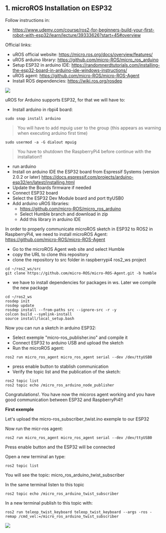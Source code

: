## **1. microROS Installation on ESP32**

Follow instructions in:
- https://www.udemy.com/course/ros2-for-beginners-build-your-first-robot-with-esp32/learn/lecture/39333626?start=45#overview

Official links:
- uROS official website: https://micro.ros.org/docs/overview/features/
- uROS arduino library: https://github.com/micro-ROS/micro_ros_arduino
- Setup ESP32 in arduino IDE: https://randomnerdtutorials.com/installing-the-esp32-board-in-arduino-ide-windows-instructions/
- uROS agent: https://github.com/micro-ROS/micro-ROS-Agent
- Install ROS dependencies: https://wiki.ros.org/rosdep


![](./Images/01_ROS2_install/4_uROS_connection.png)

uROS for Arduino supports ESP32, for that we will have to:
- Install arduino in rbpi4 board:
```shell
sudo snap install arduino
```
> You will have to add mpuig user to the group (this appears as warning when executing arduino first time)
```shell
sudo usermod -a -G dialout mpuig
```
> You have to shutdown the RaspberryPi4 before continue with the installation!!
- run arduino
- Install on arduino IDE the ESP32 board from Espressif Systems (version 2.0.2 or later)
https://docs.espressif.com/projects/arduino-esp32/en/latest/installing.html
- Update the Boards firmware if needed
- Connect ESP32 board
- Select the ESP32 Dev Module board and port ttyUSB0
- Add arduino uROS libraries: 
    - https://github.com/micro-ROS/micro_ros_arduino
    - Select Humble branch and download in zip
    - Add this library in arduino IDE

In order to properly communicate microROS sketch in ESP32 to ROS2 in RaspberryPi4, we need to install microROS Agent: https://github.com/micro-ROS/micro-ROS-Agent
- Go to the microROS Agent web site and select Humble
- copy the URL to clone this repository
- clone the repository to src folder in raspberrypi4 ros2_ws project
```shell
cd ~/ros2_ws/src
git clone https://github.com/micro-ROS/micro-ROS-Agent.git -b humble
```

- we have to install dependencies for packages in ws. Later we compile the new package
```shell
cd ~/ros2_ws
rosdep init
rosdep update
rosdep install --from-paths src --ignore-src -r -y
colcon build --symlink-install
source install/local_setup.bash
```
Now you can run a sketch in arduino ESP32:
- Select exemple "micro-ros_publisher.ino" and compile it
- Connect ESP32 to arduino USB and upload the sketch
- Run the microROS agent:
```shell
ros2 run micro_ros_agent micro_ros_agent serial --dev /dev/ttyUSB0
```
- press enable button to stablish communication
- Verify the topic list and the publication of the sketch:
```shell
ros2 topic list
ros2 topic echo /micro_ros_arduino_node_publisher
```
Congratulations!. You have now the micoros agent working and you have good communication between ESP32 and RaspberryPi4!!

**First exemple**

Let's upload the micro-ros_subscriber_twist.ino exemple to our ESP32

Now run the micr-ros agent:
```shell
ros2 run micro_ros_agent micro_ros_agent serial --dev /dev/ttyUSB0
```
Press enable button and the ESP32 will be connected

Open a new terminal an type:
```shell
ros2 topic list
```
You will see the topic: micro_ros_arduino_twist_subscriber

In the same terminal listen to this topic
```shell
ros2 topic echo /micro_ros_arduino_twist_subscriber 
```

In a new terminal publish to this topic with:
```shell
ros2 run teleop_twist_keyboard teleop_twist_keyboard --args -ros -remap /cmd_vel:=/micro_ros_arduino_twist_subscriber
```
![](./Images/05_uROS/01_rqt_subs.png)



